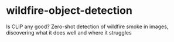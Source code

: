 # wildfire-object-detection
Is CLIP any good? Zero-shot detection of wildfire smoke in images, discovering what it does well and where it struggles
